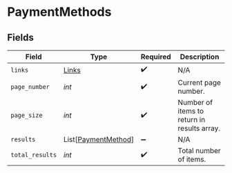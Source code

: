 # PaymentMethods


## Fields

| Field                                                       | Type                                                        | Required                                                    | Description                                                 |
| ----------------------------------------------------------- | ----------------------------------------------------------- | ----------------------------------------------------------- | ----------------------------------------------------------- |
| `links`                                                     | [Links](../../models/shared/links.md)                       | :heavy_check_mark:                                          | N/A                                                         |
| `page_number`                                               | *int*                                                       | :heavy_check_mark:                                          | Current page number.                                        |
| `page_size`                                                 | *int*                                                       | :heavy_check_mark:                                          | Number of items to return in results array.                 |
| `results`                                                   | List[[PaymentMethod](../../models/shared/paymentmethod.md)] | :heavy_minus_sign:                                          | N/A                                                         |
| `total_results`                                             | *int*                                                       | :heavy_check_mark:                                          | Total number of items.                                      |